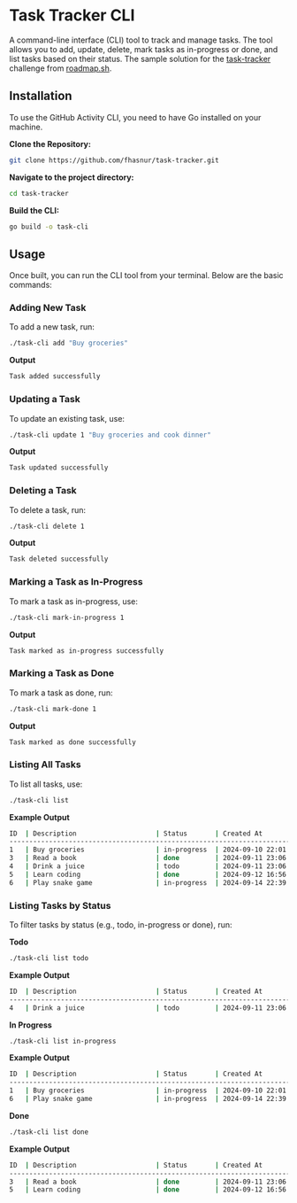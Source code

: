 # Task Tracker CLI

A command-line interface (CLI) tool to track and manage tasks. The tool allows you to add, update, delete, mark tasks as in-progress or done, and list tasks based on their status. The sample solution for the [task-tracker](https://roadmap.sh/projects/task-tracker) challenge from [roadmap.sh](https://roadmap.sh/).

## Installation

To use the GitHub Activity CLI, you need to have Go installed on your machine.

**Clone the Repository:**
```bash
git clone https://github.com/fhasnur/task-tracker.git
```

**Navigate to the project directory:**
```bash
cd task-tracker
```

**Build the CLI:**
```bash
go build -o task-cli
```

## Usage

Once built, you can run the CLI tool from your terminal. Below are the basic commands:

### Adding New Task
To add a new task, run:
```bash
./task-cli add "Buy groceries"
```
**Output**
```bash
Task added successfully
```

### Updating a Task
To update an existing task, use:
```bash
./task-cli update 1 "Buy groceries and cook dinner"
```
**Output**
```bash
Task updated successfully
```

### Deleting a Task
To delete a task, run:
```bash
./task-cli delete 1
```
**Output**
```bash
Task deleted successfully
```

### Marking a Task as In-Progress
To mark a task as in-progress, use:
```bash
./task-cli mark-in-progress 1
```
**Output**
```bash
Task marked as in-progress successfully
```

### Marking a Task as Done
To mark a task as done, run:
```bash
./task-cli mark-done 1
```
**Output**
```bash
Task marked as done successfully
```

### Listing All Tasks
To list all tasks, use:
```bash
./task-cli list
```
**Example Output**
```bash
ID  | Description                    | Status       | Created At       | Updated At
------------------------------------------------------------------------------------------
1   | Buy groceries                  | in-progress  | 2024-09-10 22:01 | 2024-09-12 16:45
3   | Read a book                    | done         | 2024-09-11 23:06 | 2024-09-11 23:25
4   | Drink a juice                  | todo         | 2024-09-11 23:06 | 2024-09-11 23:06
5   | Learn coding                   | done         | 2024-09-12 16:56 | 2024-09-14 22:43
6   | Play snake game                | in-progress  | 2024-09-14 22:39 | 2024-09-14 22:42
```

### Listing Tasks by Status
To filter tasks by status (e.g., todo, in-progress or done), run:

**Todo**
```bash
./task-cli list todo
```
**Example Output**
```bash
ID  | Description                    | Status       | Created At       | Updated At
------------------------------------------------------------------------------------------
4   | Drink a juice                  | todo         | 2024-09-11 23:06 | 2024-09-11 23:06
```

**In Progress**
```bash
./task-cli list in-progress
```
**Example Output**
```bash
ID  | Description                    | Status       | Created At       | Updated At
------------------------------------------------------------------------------------------
1   | Buy groceries                  | in-progress  | 2024-09-10 22:01 | 2024-09-12 16:45
6   | Play snake game                | in-progress  | 2024-09-14 22:39 | 2024-09-14 22:42
```

**Done**
```bash
./task-cli list done
```
**Example Output**
```bash
ID  | Description                    | Status       | Created At       | Updated At
------------------------------------------------------------------------------------------
3   | Read a book                    | done         | 2024-09-11 23:06 | 2024-09-11 23:25
5   | Learn coding                   | done         | 2024-09-12 16:56 | 2024-09-14 22:43
```
